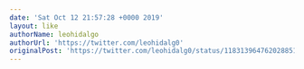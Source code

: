 ```yaml
---
date: 'Sat Oct 12 21:57:28 +0000 2019'
layout: like
authorName: leohidalgo
authorUrl: 'https://twitter.com/leohidalg0'
originalPost: 'https://twitter.com/leohidalg0/status/1183139647620288512'
---
```

